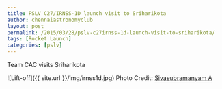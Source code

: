 ```yaml
---
title: PSLV C27/IRNSS-1D launch visit to Sriharikota
author: chennaiastronomyclub
layout: post
permalink: /2015/03/28/pslv-c27irnss-1d-launch-visit-to-sriharikota/
tags: [Rocket Launch]
categories: [pslv]
---
```

Team CAC visits Sriharikota 

![Lift-off]({{ site.url }}/img/irnss1d.jpg)
<span class="image-credit">Photo Credit: <a href="https://sivasubramanyam.me">Sivasubramanyam A</a></span>
